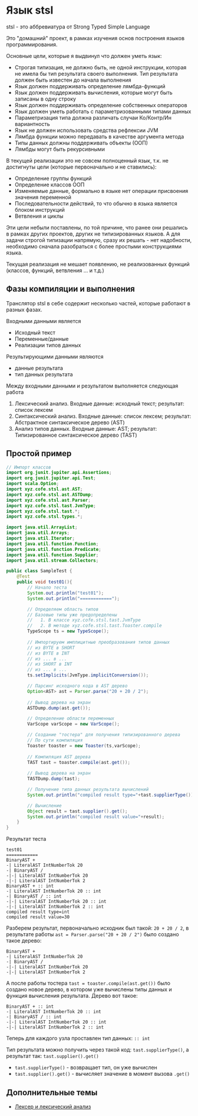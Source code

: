 Язык stsl
=============================================

stsl - это аббревиатура от Strong Typed Simple Language

Это "домашний" проект, в рамках изучения основ построения языков программирования.

Основные цели, которые я выдвинул что должен уметь язык:

- Строгая типизация, не должно быть, не одной инструкции, которая не имела бы тип результата своего выполнения. Тип результата должен быть известен до начала выполнения
- Язык должен поддерживать определение лямбда-функций
- Язык должен поддерживать вычисления, которые могут быть записаны в одну строку
- Язык должен поддерживать определение собственных операторов
- Язык должен уметь работать с параметризованными типами данных
- Параметризация типа должна различать случаи Ко/Контр/Ин вариантность
- Язык не должен использовать средства рефлексии JVM
- Лямбда функции можно передавать в качестве аргумента метода
- Типы данных должны поддерживать объекты (ООП)
- Лямбды могут быть рекурсивными

В текущей реализации это не совсем полноценный язык, т.к. не достигнуты цели (которые первоначально и не ставились):

- Определение группы функций
- Определение классов ООП
- Изменяемые данные, формально в языке нет операции присвоения значения переменной
- Последовательности действий, то что обычно в языка является блоком инструкций
- Ветвления и циклы

Эти цели небыли поставлены, по той причине, что ранее они решались в рамках других проектов, других не типизированных языков. А для задачи строгой типизации напрямую, сразу их решать - нет надобности, необходимо сначала разобраться с более простыми конструкциями языка.

Текущая реализация не мешает появлению, не реализованных функций (классов, функций, ветвления ... и т.д.)

Фазы компиляции и выполнения
----------------------------

Транслятор stsl в себе содержит несколько частей, которые работают в разных фазах.

Входными данными является

- Исходный текст
- Переменные/данные
- Реализации типов данных

Результирующими данными являются

- данные результата
- тип данных результата

Между входными данными и результатом выполняется следующая работа

1. Лексический анализ. Входные данные: исходный текст; результат: список лексем 
2. Синтаксический анализ. Входные данные: список лексем; результат: Абстрактное синтаксическое дерево (AST)
3. Анализ типов данных. Входные данные: AST; результат: Типизированное синтаксическое дерево (TAST)

Простой пример
----------------------------

```java
// Импорт классов
import org.junit.jupiter.api.Assertions;
import org.junit.jupiter.api.Test;
import scala.Option;
import xyz.cofe.stsl.ast.AST;
import xyz.cofe.stsl.ast.ASTDump;
import xyz.cofe.stsl.ast.Parser;
import xyz.cofe.stsl.tast.JvmType;
import xyz.cofe.stsl.tast.*;
import xyz.cofe.stsl.types.*;

import java.util.ArrayList;
import java.util.Arrays;
import java.util.Iterator;
import java.util.function.Function;
import java.util.function.Predicate;
import java.util.function.Supplier;
import java.util.stream.Collectors;

public class SampleTest {
    @Test
    public void test01(){
        // Начало теста
        System.out.println("test01");
        System.out.println("============");

        // Определяем область типов
        // Базовые типы уже предопределены
        //   1. В классе xyz.cofe.stsl.tast.JvmType
        //   2. В методе xyz.cofe.stsl.tast.Toaster.compile
        TypeScope ts = new TypeScope();
        
        // Импортируем имплицитные преобразования типов данных
        // из BYTE в SHORT
        // из BYTE в INT
        // из ... в ...
        // из SHORT в INT
        // из ... в ...
        ts.setImplicits(JvmType.implicitConversion());

        // Парсинг исходного кода в AST дерево
        Option<AST> ast = Parser.parse("20 + 20 / 2");
        
        // Вывод дерева на экран
        ASTDump.dump(ast.get());

        // Определение области переменных
        VarScope varScope = new VarScope();

        // Создание "тостера" для получения типизированного дерева
        // По сути компиляция
        Toaster toaster = new Toaster(ts,varScope);
        
        // Компиляция AST дерева
        TAST tast = toaster.compile(ast.get());
        
        // Вывод дерева на экран
        TASTDump.dump(tast);

        // Получение типа данных результата вычислений
        System.out.println("compiled result type="+tast.supplierType());

        // Вычисление
        Object result = tast.supplier().get();
        System.out.println("compiled result value="+result);
    }
}
```

Результат теста

    test01
    ============
    BinaryAST +
    -| LiteralAST IntNumberTok 20
    -| BinaryAST /
    -|-| LiteralAST IntNumberTok 20
    -|-| LiteralAST IntNumberTok 2
    BinaryAST + :: int
    -| LiteralAST IntNumberTok 20 :: int
    -| BinaryAST / :: int
    -|-| LiteralAST IntNumberTok 20 :: int
    -|-| LiteralAST IntNumberTok 2 :: int
    compiled result type=int
    compiled result value=30

Разберем результат, первоначально исходник был такой: `20 + 20 / 2`, в результате работы `ast = Parser.parse("20 + 20 / 2")` было создано такое дерево:

    BinaryAST +
    -| LiteralAST IntNumberTok 20
    -| BinaryAST /
    -|-| LiteralAST IntNumberTok 20
    -|-| LiteralAST IntNumberTok 2

А после работы тостера `tast = toaster.compile(ast.get())` было создано новое дерево, в котором уже вычислены типы данных и функция вычисления результата. Дерево вот такое:

    BinaryAST + :: int
    -| LiteralAST IntNumberTok 20 :: int
    -| BinaryAST / :: int
    -|-| LiteralAST IntNumberTok 20 :: int
    -|-| LiteralAST IntNumberTok 2 :: int

Теперь для каждого узла проставлен тип данных: `:: int`

Тип результата можно получить через такой код: `tast.supplierType()`, а результат так: `tast.supplier().get()`

- `tast.supplierType()` - возвращает тип, он уже вычислен
- `tast.supplier().get()` - вычисляет значение в момент вызова `.get()`

Дополнительные темы
----------------------

- [Лексер и лексический анализ](lexer.md)